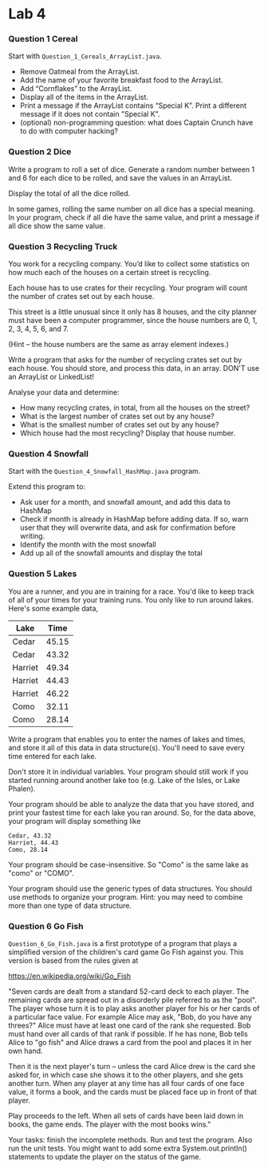 # Lab 4

### Question 1 Cereal

Start with `Question_1_Cereals_ArrayList.java`.

 *	Remove Oatmeal from the ArrayList.
 *	Add the name of your favorite breakfast food to the ArrayList.
 *	Add “Cornflakes” to the ArrayList.
 *	Display all of the items in the ArrayList.
 *	Print a message if the ArrayList contains “Special K”. Print a different message if it does not contain "Special K".
 *	(optional) non-programming question: what does Captain Crunch have to do with computer hacking?


### Question 2 Dice
    
 Write a program to roll a set of dice. Generate a random number between 1 and 6 for
 each dice to be rolled, and save the values in an ArrayList.

 Display the total of all the dice rolled.

 In some games, rolling the same number on all dice has a special meaning.
 In your program, check if all die have the same value, and print a message
 if all dice show the same value.

### Question 3 Recycling Truck

 You work for a recycling company.
 You’d like to collect some statistics on how much each of the
 houses on a certain street is recycling.

 Each house has to use crates for their recycling. Your program will
 count the number of crates set out by each house.

 This street is a little unusual since it only has 8 houses, and the city planner
 must have been a computer programmer, since the house numbers are 0, 1, 2, 3, 4, 5, 6, and 7.

 (Hint – the house numbers are the same as array element indexes.)

 Write a program that asks for the number of recycling crates set out by each house.
 You should store, and process this data, in an array.
 DON'T use an ArrayList or LinkedList!

 Analyse your data and determine:
 *	How many recycling crates, in total, from all the houses on the street?
 *	What is the largest number of crates set out by any house?
 *	What is the smallest number of crates set out by any house?
 *	Which house had the most recycling? Display that house number.



### Question 4 Snowfall 

Start with the `Question_4_Snowfall_HashMap.java` program.
 
  Extend this program to:
 
  *	Ask user for a month, and snowfall amount, and add this data to HashMap
  *	Check if month is already in HashMap before adding data.
        If so, warn user that they will overwrite data, and ask for confirmation before writing.
  *	Identify the month with the most snowfall
  *	Add up all of the snowfall amounts and display the total


### Question 5 Lakes

  You are a runner, and you are in training for a race. You'd like to keep track of all of your
  times for your training runs. You only like to run around lakes. Here's some example data,
  
  |Lake    |Time   |
  |--------|-------|
  | Cedar  | 45.15 |
  | Cedar  | 43.32 |
  | Harriet| 49.34 |
  | Harriet| 44.43 |
  | Harriet| 46.22 |
  | Como   | 32.11 |
  | Como   | 28.14 |
 
  Write a program that enables you to enter the names of lakes and times, and store it all of this
  data in data structure(s). You'll need to save every time entered for each lake.
 
  Don't store it in individual variables. Your program should still work if you started running
  around another lake too (e.g. Lake of the Isles, or Lake Phalen).
 
  Your program should be able to analyze the data that you have stored, and print your fastest
  time for each lake you ran around. So, for the data above, your program will display something like
 
```
Cedar, 43.32  
Harriet, 44.43  
Como, 28.14
```

  Your program should be case-insensitive. So "Como" is the same lake as "como" or "COMO".
 
  Your program should use the generic types of data structures.
  You should use methods to organize your program.
  Hint: you may need to combine more than one type of data structure.

  
### Question 6 Go Fish

 `Question_6_Go_Fish.java` is a first prototype of a program that plays a simplified version of the children's card
 game Go Fish against you.  This version is based from the rules given at

 https://en.wikipedia.org/wiki/Go_Fish

 "Seven cards are dealt from a standard 52-card deck to each player.
 The remaining cards are spread out in a disorderly pile referred to as the "pool".
 The player whose turn it is to play asks another player for his or her cards of a
 particular face value. For example Alice may ask, "Bob, do you have any threes?"
 Alice must have at least one card of the rank she requested. Bob must hand
 over all cards of that rank if possible. If he has none, Bob tells Alice to "go fish"
 and Alice draws a card from the pool and places it in her own hand.

 Then it is the next player's turn – unless the card Alice drew is the card she asked for,
 in which case she shows it to the other players, and she gets another turn. When any player at
 any time has all four cards of one face value, it forms a book, and the cards must be placed
 face up in front of that player.

 Play proceeds to the left. When all sets of cards have been laid down in books, the game ends.
 The player with the most books wins."

 Your tasks: finish the incomplete methods. Run and test the program. Also run the unit tests.
 You might want to add some extra System.out.println() statements to update the player on the status of the game.
 
